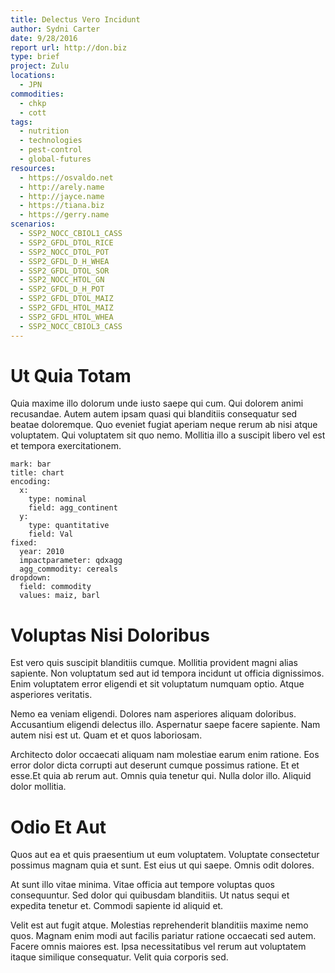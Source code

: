 ```yaml
---
title: Delectus Vero Incidunt
author: Sydni Carter
date: 9/28/2016
report url: http://don.biz
type: brief
project: Zulu
locations:
  - JPN
commodities:
  - chkp
  - cott
tags:
  - nutrition
  - technologies
  - pest-control
  - global-futures
resources:
  - https://osvaldo.net
  - http://arely.name
  - http://jayce.name
  - https://tiana.biz
  - https://gerry.name
scenarios:
  - SSP2_NOCC_CBIOL1_CASS
  - SSP2_GFDL_DTOL_RICE
  - SSP2_NOCC_DTOL_POT
  - SSP2_GFDL_D_H_WHEA
  - SSP2_GFDL_DTOL_SOR
  - SSP2_NOCC_HTOL_GN
  - SSP2_GFDL_D_H_POT
  - SSP2_GFDL_DTOL_MAIZ
  - SSP2_GFDL_HTOL_MAIZ
  - SSP2_GFDL_HTOL_WHEA
  - SSP2_NOCC_CBIOL3_CASS
---
```

# Ut Quia Totam
Quia maxime illo dolorum unde iusto saepe qui cum. Qui dolorem animi recusandae. Autem autem ipsam quasi qui blanditiis consequatur sed beatae doloremque. Quo eveniet fugiat aperiam neque rerum ab nisi atque voluptatem. Qui voluptatem sit quo nemo. Mollitia illo a suscipit libero vel est et tempora exercitationem.

```vis
mark: bar
title: chart
encoding:
  x:
    type: nominal
    field: agg_continent
  y:
    type: quantitative
    field: Val
fixed:
  year: 2010
  impactparameter: qdxagg
  agg_commodity: cereals
dropdown:
  field: commodity
  values: maiz, barl
```

# Voluptas Nisi Doloribus
Est vero quis suscipit blanditiis cumque. Mollitia provident magni alias sapiente. Non voluptatum sed aut id tempora incidunt ut officia dignissimos. Enim voluptatem error eligendi et sit voluptatum numquam optio. Atque asperiores veritatis.
 Nemo ea veniam eligendi. Dolores nam asperiores aliquam doloribus. Accusantium eligendi delectus illo. Aspernatur saepe facere sapiente. Nam autem nisi est ut. Quam et et quos laboriosam.
 Architecto dolor occaecati aliquam nam molestiae earum enim ratione. Eos error dolor dicta corrupti aut deserunt cumque possimus ratione. Et et esse.Et quia ab rerum aut. Omnis quia tenetur qui. Nulla dolor illo. Aliquid dolor mollitia.

# Odio Et Aut
Quos aut ea et quis praesentium ut eum voluptatem. Voluptate consectetur possimus magnam quia et sunt. Est eius ut qui saepe. Omnis odit dolores.
 At sunt illo vitae minima. Vitae officia aut tempore voluptas quos consequuntur. Sed dolor qui quibusdam blanditiis. Ut natus sequi et expedita tenetur et. Commodi sapiente id aliquid et.
 Velit est aut fugit atque. Molestias reprehenderit blanditiis maxime nemo quos. Magnam enim modi aut facilis pariatur ratione occaecati sed autem. Facere omnis maiores est. Ipsa necessitatibus vel rerum aut voluptatem itaque similique consequatur. Velit quia corporis sed.
